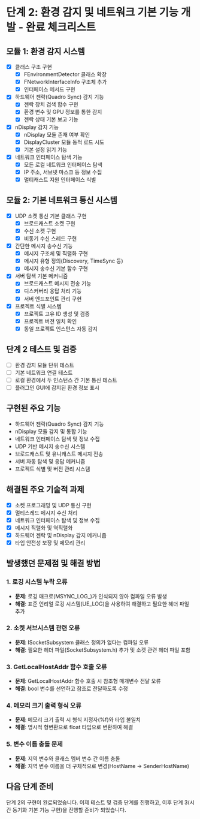 # 단계 2: 환경 감지 및 네트워크 기본 기능 개발 - 완료 체크리스트

## 모듈 1: 환경 감지 시스템
- [x] 클래스 구조 구현
  - [x] FEnvironmentDetector 클래스 확장
  - [x] FNetworkInterfaceInfo 구조체 추가
  - [x] 인터페이스 메서드 구현
- [x] 하드웨어 젠락(Quadro Sync) 감지 기능
  - [x] 젠락 장치 검색 함수 구현
  - [x] 환경 변수 및 GPU 정보를 통한 감지
  - [x] 젠락 상태 기본 보고 기능
- [x] nDisplay 감지 기능
  - [x] nDisplay 모듈 존재 여부 확인
  - [x] DisplayCluster 모듈 동적 로드 시도
  - [x] 기본 설정 읽기 기능
- [x] 네트워크 인터페이스 탐색 기능
  - [x] 모든 로컬 네트워크 인터페이스 탐색
  - [x] IP 주소, 서브넷 마스크 등 정보 수집
  - [x] 멀티캐스트 지원 인터페이스 식별

## 모듈 2: 기본 네트워크 통신 시스템
- [x] UDP 소켓 통신 기본 클래스 구현
  - [x] 브로드캐스트 소켓 구현
  - [x] 수신 소켓 구현
  - [x] 비동기 수신 스레드 구현
- [x] 간단한 메시지 송수신 기능
  - [x] 메시지 구조체 및 직렬화 구현
  - [x] 메시지 유형 정의(Discovery, TimeSync 등)
  - [x] 메시지 송수신 기본 함수 구현
- [x] 서버 탐색 기본 메커니즘
  - [x] 브로드캐스트 메시지 전송 기능
  - [x] 디스커버리 응답 처리 기능
  - [x] 서버 엔드포인트 관리 구현
- [x] 프로젝트 식별 시스템
  - [x] 프로젝트 고유 ID 생성 및 검증
  - [x] 프로젝트 버전 일치 확인
  - [x] 동일 프로젝트 인스턴스 자동 감지

## 단계 2 테스트 및 검증
- [ ] 환경 감지 모듈 단위 테스트
- [ ] 기본 네트워크 연결 테스트
- [ ] 로컬 환경에서 두 인스턴스 간 기본 통신 테스트
- [ ] 플러그인 GUI에 감지된 환경 정보 표시

## 구현된 주요 기능
- 하드웨어 젠락(Quadro Sync) 감지 기능
- nDisplay 모듈 감지 및 통합 기능
- 네트워크 인터페이스 탐색 및 정보 수집
- UDP 기반 메시지 송수신 시스템
- 브로드캐스트 및 유니캐스트 메시지 전송
- 서버 자동 탐색 및 응답 메커니즘
- 프로젝트 식별 및 버전 관리 시스템

## 해결된 주요 기술적 과제
- [x] 소켓 프로그래밍 및 UDP 통신 구현
- [x] 멀티스레드 메시지 수신 처리
- [x] 네트워크 인터페이스 탐색 및 정보 수집
- [x] 메시지 직렬화 및 역직렬화
- [x] 하드웨어 젠락 및 nDisplay 감지 메커니즘
- [x] 타입 안전성 보장 및 메모리 관리

## 발생했던 문제점 및 해결 방법

### 1. 로깅 시스템 누락 오류
- **문제**: 로깅 매크로(MSYNC_LOG_)가 인식되지 않아 컴파일 오류 발생
- **해결**: 표준 언리얼 로깅 시스템(UE_LOG)을 사용하여 해결하고 필요한 헤더 파일 추가

### 2. 소켓 서브시스템 관련 오류
- **문제**: ISocketSubsystem 클래스 정의가 없다는 컴파일 오류
- **해결**: 필요한 헤더 파일(SocketSubsystem.h) 추가 및 소켓 관련 헤더 파일 포함

### 3. GetLocalHostAddr 함수 호출 오류
- **문제**: GetLocalHostAddr 함수 호출 시 참조형 매개변수 전달 오류
- **해결**: bool 변수를 선언하고 참조로 전달하도록 수정

### 4. 메모리 크기 출력 형식 오류
- **문제**: 메모리 크기 출력 시 형식 지정자(%f)와 타입 불일치
- **해결**: 명시적 형변환으로 float 타입으로 변환하여 해결

### 5. 변수 이름 충돌 문제
- **문제**: 지역 변수와 클래스 멤버 변수 간 이름 충돌
- **해결**: 지역 변수 이름을 더 구체적으로 변경(HostName -> SenderHostName)

## 다음 단계 준비
단계 2의 구현이 완료되었습니다. 이제 테스트 및 검증 단계를 진행하고, 이후 단계 3(시간 동기화 기본 기능 구현)을 진행할 준비가 되었습니다.
